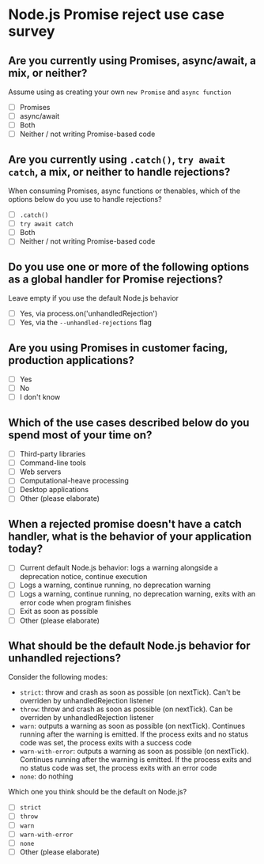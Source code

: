 # Node.js Promise reject use case survey

## Are you currently using Promises, async/await, a mix, or neither?

Assume using as creating your own `new Promise` and `async function`

 - [ ] Promises
 - [ ] async/await
 - [ ] Both
 - [ ] Neither / not writing Promise-based code

## Are you currently using `.catch()`, `try await catch`, a mix, or neither to handle rejections?

When consuming Promises, async functions or thenables, which of the options below do you use to handle rejections?

 - [ ] `.catch()`
 - [ ] `try await catch`
 - [ ] Both
 - [ ] Neither / not writing Promise-based code

## Do you use one or more of the following options as a global handler for Promise rejections?

Leave empty if you use the default Node.js behavior

  - [ ] Yes, via process.on('unhandledRejection')
  - [ ] Yes, via the `--unhandled-rejections` flag

## Are you using Promises in customer facing, production applications?

  - [ ] Yes
  - [ ] No
  - [ ] I don't know

## Which of the use cases described below do you spend most of your time on?

  - [ ] Third-party libraries
  - [ ] Command-line tools
  - [ ] Web servers
  - [ ] Computational-heave processing
  - [ ] Desktop applications
  - [ ] Other (please elaborate)

## When a rejected promise doesn't have a catch handler, what is the behavior of your application today? 

  - [ ] Current default Node.js behavior: logs a warning alongside a deprecation notice, continue execution
  - [ ] Logs a warning, continue running, no deprecation warning
  - [ ] Logs a warning, continue running, no deprecation warning, exits with an error code when program finishes
  - [ ] Exit as soon as possible
  - [ ] Other (please elaborate)

## What should be the default Node.js behavior for unhandled rejections?

Consider the following modes:

  - `strict`: throw and crash as soon as possible (on nextTick). Can't be overriden by unhandledRejection listener
  - `throw`: throw and crash as soon as possible (on nextTick). Can be overriden by unhandledRejection listener
  - `warn`: outputs a warning as soon as possible (on nextTick). Continues running after the warning is emitted. If the process exits and no status code was set, the process exits with a success code
  - `warn-with-error`: outputs a warning as soon as possible (on nextTick). Continues running after the warning is emitted. If the process exits and no status code was set, the process exits with an error code
  - `none`: do nothing

Which one you think should be the default on Node.js?

  - [ ] `strict`
  - [ ] `throw`
  - [ ] `warn`
  - [ ] `warn-with-error`
  - [ ] `none`
  - [ ] Other (please elaborate)

